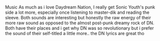 Music
	As much as i love Daydream Nation, I really get Sonic Youth's punk side a lot more, especially once listening to master-dik and reading the sleeve. Both sounds are interesting but honestly the raw energy of their more raw sound as opposed to the almost post-punk dreamy rock of DN. Both have their places and i get why DN was so revolutionary but i prefer the sound of their self-titled a little more.. the DN lyrics are great tho